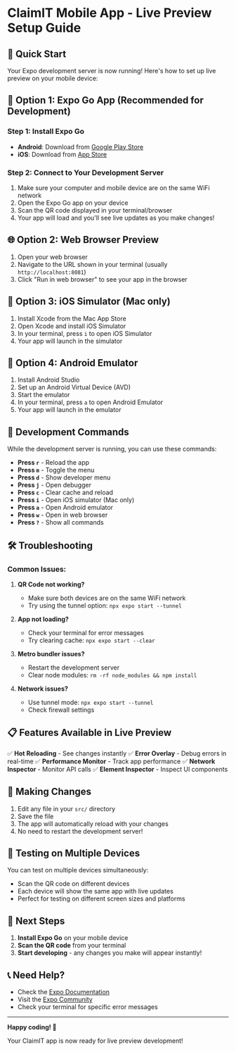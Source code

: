 # ClaimIT Mobile App - Live Preview Setup Guide

## 🚀 Quick Start

Your Expo development server is now running! Here's how to set up live preview on your mobile device:

## 📱 Option 1: Expo Go App (Recommended for Development)

### Step 1: Install Expo Go
- **Android**: Download from [Google Play Store](https://play.google.com/store/apps/details?id=host.exp.exponent)
- **iOS**: Download from [App Store](https://apps.apple.com/app/expo-go/id982107779)

### Step 2: Connect to Your Development Server
1. Make sure your computer and mobile device are on the same WiFi network
2. Open the Expo Go app on your device
3. Scan the QR code displayed in your terminal/browser
4. Your app will load and you'll see live updates as you make changes!

## 🌐 Option 2: Web Browser Preview

1. Open your web browser
2. Navigate to the URL shown in your terminal (usually `http://localhost:8081`)
3. Click "Run in web browser" to see your app in the browser

## 📲 Option 3: iOS Simulator (Mac only)

1. Install Xcode from the Mac App Store
2. Open Xcode and install iOS Simulator
3. In your terminal, press `i` to open iOS Simulator
4. Your app will launch in the simulator

## 🤖 Option 4: Android Emulator

1. Install Android Studio
2. Set up an Android Virtual Device (AVD)
3. Start the emulator
4. In your terminal, press `a` to open Android Emulator
5. Your app will launch in the emulator

## 🔧 Development Commands

While the development server is running, you can use these commands:

- **Press `r`** - Reload the app
- **Press `m`** - Toggle the menu
- **Press `d`** - Show developer menu
- **Press `j`** - Open debugger
- **Press `c`** - Clear cache and reload
- **Press `i`** - Open iOS simulator (Mac only)
- **Press `a`** - Open Android emulator
- **Press `w`** - Open in web browser
- **Press `?`** - Show all commands

## 🛠️ Troubleshooting

### Common Issues:

1. **QR Code not working?**
   - Make sure both devices are on the same WiFi network
   - Try using the tunnel option: `npx expo start --tunnel`

2. **App not loading?**
   - Check your terminal for error messages
   - Try clearing cache: `npx expo start --clear`

3. **Metro bundler issues?**
   - Restart the development server
   - Clear node modules: `rm -rf node_modules && npm install`

4. **Network issues?**
   - Use tunnel mode: `npx expo start --tunnel`
   - Check firewall settings

## 📋 Features Available in Live Preview

✅ **Hot Reloading** - See changes instantly
✅ **Error Overlay** - Debug errors in real-time
✅ **Performance Monitor** - Track app performance
✅ **Network Inspector** - Monitor API calls
✅ **Element Inspector** - Inspect UI components

## 🔄 Making Changes

1. Edit any file in your `src/` directory
2. Save the file
3. The app will automatically reload with your changes
4. No need to restart the development server!

## 📱 Testing on Multiple Devices

You can test on multiple devices simultaneously:
- Scan the QR code on different devices
- Each device will show the same app with live updates
- Perfect for testing on different screen sizes and platforms

## 🎯 Next Steps

1. **Install Expo Go** on your mobile device
2. **Scan the QR code** from your terminal
3. **Start developing** - any changes you make will appear instantly!

## 📞 Need Help?

- Check the [Expo Documentation](https://docs.expo.dev/)
- Visit the [Expo Community](https://forums.expo.dev/)
- Check your terminal for specific error messages

---

**Happy coding! 🎉**

Your ClaimIT app is now ready for live preview development!
